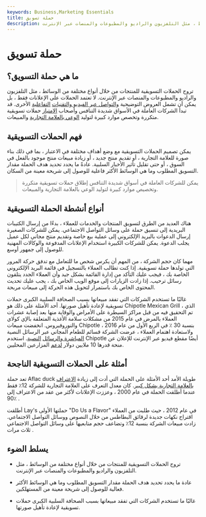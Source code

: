 ```yaml
---
keywords: Business,Marketing Essentials
title: حملة تسويق
description: تروج الحملات التسويقية للمنتجات من خلال أنواع مختلفة من الوسائط ، مثل التلفزيون والراديو والمطبوعات والمنصات عبر الإنترنت.
---
```


# حملة تسويق
## ما هي حملة التسويق؟

تروج الحملات التسويقية للمنتجات من خلال أنواع مختلفة من الوسائط ، مثل التلفزيون والراديو والمطبوعات والمنصات عبر الإنترنت. لا تعتمد الحملات على الإعلانات فقط ، بل يمكن أن تشمل العروض التوضيحية [والتواصل عبر الفيديو والتقنيات](/video-conferencing) [التفاعلية](/video-conferencing) الأخرى. قد تبدأ الشركات العاملة في الأسواق شديدة التنافس وأصحاب [الامتياز](/franchisee) حملات تسويقية متكررة وتخصص موارد كبيرة لتوليد [الوعي بالعلامة التجارية](/brandawareness) والمبيعات.

## فهم الحملات التسويقية

يمكن تصميم الحملات التسويقية مع وضع أهداف مختلفة في الاعتبار ، بما في ذلك بناء صورة للعلامة التجارية ، أو تقديم منتج جديد ، أو زيادة مبيعات منتج موجود بالفعل في السوق ، أو حتى تقليل تأثير الأخبار السلبية. عادةً ما يحدد تحديد هدف الحملة مقدار التسويق المطلوب وما هي الوسائط الأكثر فاعلية للوصول إلى شريحة معينة من السكان.

> يمكن للشركات العاملة في أسواق شديدة التنافس إطلاق حملات تسويقية متكررة وتخصيص موارد كبيرة لتوليد الوعي بالعلامة التجارية والمبيعات.

>

## أنواع أنشطة الحملة التسويقية

هناك العديد من الطرق لتسويق المنتجات والخدمات للعملاء ، بدءًا من إرسال الكتيبات البريدية إلى تنسيق حملة على وسائل التواصل الاجتماعي. يمكن للشركات الصغيرة إرسال الدعوات بالبريد الإلكتروني إلى عملية بيع خاصة وتقديم منتج مجاني لكل عميل يجلب الدعوة. يمكن للشركات الكبيرة استخدام الإعلانات المدفوعة والوكالات المهنية للوصول إلى جمهور أوسع.

مهما كان حجم الشركة ، من المهم أن يكرس شخص ما للتعامل مع تدفق حركة المرور التي تولدها حملة تسويقية. إذا كنت تطالب العملاء بالتسجيل في قائمة البريد الإلكتروني الخاصة بك ، فيجب عليك التأكد من إدارة القائمة بشكل جيد وأن العملاء الجدد يتلقون رسائل ترحيب. إذا زادت الزيارات إلى موقع الويب الخاص بك ، يجب عليك تحديث المحتوى الخاص بك باستمرار لتحويل هذه الحركة إلى مبيعات مربحة.

غالبًا ما تستخدم الشركات التي تفقد مبيعاتها بسبب الصحافة السلبية الكبرى حملات تسويقية لإعادة تأهيل صورتها. أحد الأمثلة على ذلك هو Chipotle Mexican Grill ، الذي تم التحقيق فيه من قبل مراكز السيطرة على الأمراض والوقاية منها بعد إصابة عشرات العملاء بالمرض في عام 2015 من مشكلات سلامة الأغذية المتعلقة بالإي كولاي والنوروفيروس. انخفضت مبيعات Chipotle بنسبة 30 ٪ في الربع الأول من عام 2016 ، ولاستعادة اهتمام العملاء ، عرضت الشركة قسائم للطعام المجاني عبر الرسائل النصية [المباشرة والرسائل](/direct-mail) [النصية](/direct-mail). استخدم Chipotle أيضًا مقطع فيديو عبر الإنترنت للإعلان عن منحة قدرها 10 ملايين دولار [لدعم](/grant) المزارعين المحليين.

## أمثلة على الحملات التسويقية الناجحة

تعد حملة Aflac duck طويلة الأمد أحد الأمثلة على الحملة التي أدت إلى زيادة [الاعتراف بالعلامة التجارية بشكل كبير](/brand-recognition). كان معدل التعرف على العلامة التجارية للشركة 12٪ فقط عندما أطلقت الحملة في عام 2000 ، وعززت الإعلانات لأكثر من عقد من الاعتراف إلى 90٪ .

أطلقت Lay's حملتها الأولى "Do Us a Flavor" في عام 2012 ، حيث طلبت من العملاء اقتراح نكهات جديدة لرقائق البطاطس من خلال النصوص ووسائل التواصل الاجتماعي. زادت مبيعات الشركة بنسبة 12٪ وتضاعف حجم متابعيها على وسائل التواصل الاجتماعي ثلاث مرات .

## يسلط الضوء

- تروج الحملات التسويقية للمنتجات من خلال أنواع مختلفة من الوسائط ، مثل التلفزيون والراديو والمطبوعات والمنصات عبر الإنترنت.

- عادة ما يحدد تحديد هدف الحملة مقدار التسويق المطلوب وما هي الوسائط الأكثر فعالية للوصول إلى شريحة معينة من المستهلكين.

- غالبًا ما تستخدم الشركات التي تفقد مبيعاتها بسبب الصحافة السلبية الكبرى حملات تسويقية لإعادة تأهيل صورتها.

